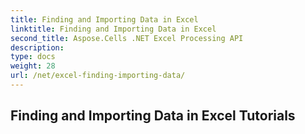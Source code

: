 ```yaml
---
title: Finding and Importing Data in Excel
linktitle: Finding and Importing Data in Excel
second_title: Aspose.Cells .NET Excel Processing API
description: 
type: docs
weight: 28
url: /net/excel-finding-importing-data/
---
```


## Finding and Importing Data in Excel Tutorials
